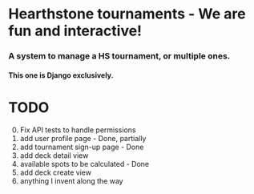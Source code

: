 # Hearthstone tournaments - We are fun and interactive!

### A system to manage a HS tournament, or multiple ones.

#### This one is Django exclusively.

# TODO
0. Fix API tests to handle permissions
1. add user profile page - Done, partially
2. add tournament sign-up page - Done
3. add deck detail view
4. available spots to be calculated - Done
5. add deck create view
6. anything I invent along the way
